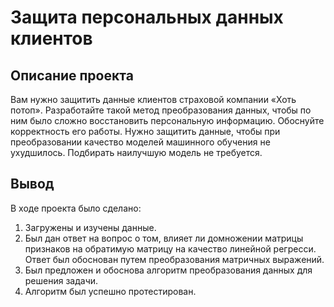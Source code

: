 # Защита персональных данных клиентов

## Описание проекта
Вам нужно защитить данные клиентов страховой компании «Хоть потоп». Разработайте такой метод преобразования данных, чтобы по ним было сложно восстановить персональную информацию. Обоснуйте корректность его работы.
Нужно защитить данные, чтобы при преобразовании качество моделей машинного обучения не ухудшилось. Подбирать наилучшую модель не требуется.
 
## Вывод

В ходе проекта было сделано:

1. Загружены и изучены данные.
2. Был дан ответ на вопрос о том, влияет ли домножении матрицы признаков на обратимую матрицу на качество линейной регресси. Ответ был обоснован путем преобразования матричных выражений.
3. Был предложен и обоснова алгоритм преобразования данных для решения задачи.
4. Алгоритм был успешно протестирован.
